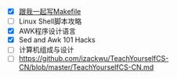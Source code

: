 - [x] [跟我一起写Makefile](https://seisman.github.io/how-to-write-makefile/index.html)
- [ ] Linux Shell脚本攻略
- [x] AWK程序设计语言
- [x] Sed and Awk 101 Hacks
- [ ] 计算机组成与设计
- [ ] https://github.com/izackwu/TeachYourselfCS-CN/blob/master/TeachYourselfCS-CN.md
